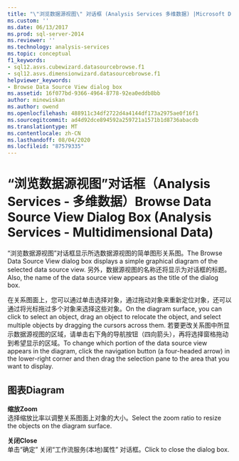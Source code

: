 ```yaml
---
title: "\"浏览数据源视图\" 对话框 (Analysis Services 多维数据) |Microsoft Docs"
ms.custom: ''
ms.date: 06/13/2017
ms.prod: sql-server-2014
ms.reviewer: ''
ms.technology: analysis-services
ms.topic: conceptual
f1_keywords:
- sql12.asvs.cubewizard.datasourcebrowse.f1
- sql12.asvs.dimensionwizard.datasourcebrowse.f1
helpviewer_keywords:
- Browse Data Source View dialog box
ms.assetid: 16f077bd-9366-4964-8778-92ea0eddb8bb
author: minewiskan
ms.author: owend
ms.openlocfilehash: 488911c34df2722d4a4144df173a2975ae0f16f1
ms.sourcegitcommit: ad4d92dce894592a259721a1571b1d8736abacdb
ms.translationtype: MT
ms.contentlocale: zh-CN
ms.lasthandoff: 08/04/2020
ms.locfileid: "87579335"
---
```

# <a name="browse-data-source-view-dialog-box-analysis-services---multidimensional-data"></a><span data-ttu-id="824e2-102">“浏览数据源视图”对话框（Analysis Services - 多维数据）</span><span class="sxs-lookup"><span data-stu-id="824e2-102">Browse Data Source View Dialog Box (Analysis Services - Multidimensional Data)</span></span>
  <span data-ttu-id="824e2-103">“浏览数据源视图”对话框显示所选数据源视图的简单图形关系图。</span><span class="sxs-lookup"><span data-stu-id="824e2-103">The Browse Data Source View dialog box displays a simple graphical diagram of the selected data source view.</span></span> <span data-ttu-id="824e2-104">另外，数据源视图的名称还将显示为对话框的标题。</span><span class="sxs-lookup"><span data-stu-id="824e2-104">Also, the name of the data source view appears as the title of the dialog box.</span></span>  
  
 <span data-ttu-id="824e2-105">在关系图面上，您可以通过单击选择对象，通过拖动对象来重新定位对象，还可以通过将光标拖过多个对象来选择这些对象。</span><span class="sxs-lookup"><span data-stu-id="824e2-105">On the diagram surface, you can click to select an object, drag an object to relocate the object, and select multiple objects by dragging the cursors across them.</span></span> <span data-ttu-id="824e2-106">若要更改关系图中所显示数据源视图的区域，请单击右下角的导航按钮（四向箭头），再将选择窗格拖动到希望显示的区域。</span><span class="sxs-lookup"><span data-stu-id="824e2-106">To change which portion of the data source view appears in the diagram, click the navigation button (a four-headed arrow) in the lower-right corner and then drag the selection pane to the area that you want to display.</span></span>  
  
## <a name="diagram"></a><span data-ttu-id="824e2-107">图表</span><span class="sxs-lookup"><span data-stu-id="824e2-107">Diagram</span></span>  
 <span data-ttu-id="824e2-108">**缩放**</span><span class="sxs-lookup"><span data-stu-id="824e2-108">**Zoom**</span></span>  
 <span data-ttu-id="824e2-109">选择缩放比率以调整关系图面上对象的大小。</span><span class="sxs-lookup"><span data-stu-id="824e2-109">Select the zoom ratio to resize the objects on the diagram surface.</span></span>  
  
 <span data-ttu-id="824e2-110">**关闭**</span><span class="sxs-lookup"><span data-stu-id="824e2-110">**Close**</span></span>  
 <span data-ttu-id="824e2-111">单击“确定” 关闭“工作流服务(本地)属性” 对话框。</span><span class="sxs-lookup"><span data-stu-id="824e2-111">Click to close the dialog box.</span></span>  
  
  
